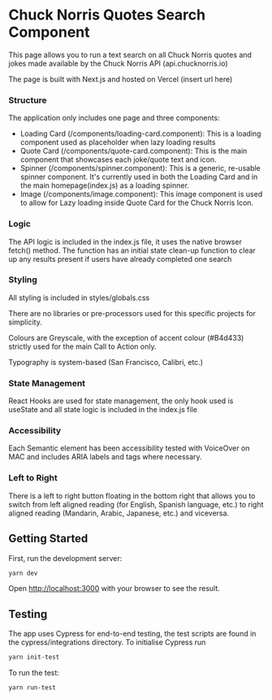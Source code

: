 # Chuck Norris Quotes Search Component
This page allows you to run a text search on all Chuck Norris quotes and jokes made available by the Chuck Norris API (api.chucknorris.io)

The page is built with Next.js and hosted on Vercel (insert url here)
### Structure

The application only includes one page and three components:
- Loading Card (/components/loading-card.component): This is a loading component used as placeholder when lazy loading results
- Quote Card (/components/quote-card.component): This is the main component that showcases each joke/quote text and icon.
- Spinner (/components/spinner.component): This is a generic, re-usable spinner component. It's currently used in both the Loading Card and in the main homepage(index.js) as a loading spinner.
- Image (/components/image.component): This image component is used to allow for Lazy loading inside Quote Card for the Chuck Norris Icon.

### Logic
The API logic is included in the index.js file, it uses the native browser fetch() method.
The function has an initial state clean-up function to clear up any results present if users have already completed one search

### Styling
All styling is included in styles/globals.css

There are no libraries or pre-processors used for this specific projects for simplicity.

Colours are Greyscale, with the exception of accent colour (#B4d433) strictly used for the main Call to Action only.

Typography is system-based (San Francisco, Calibri, etc.)

### State Management
React Hooks are used for state management, the only hook used is useState and all state logic is included in the index.js file

### Accessibility 
Each Semantic element has been accessibility tested with VoiceOver on MAC and includes ARIA labels and tags where necessary.

### Left to Right

There is a left to right button floating in the bottom right that allows you to switch from left aligned reading (for English, Spanish language, etc.) to right aligned reading (Mandarin, Arabic, Japanese, etc.) and viceversa.

## Getting Started

First, run the development server:

```bash
yarn dev
```

Open [http://localhost:3000](http://localhost:3000) with your browser to see the result.

## Testing

The app uses Cypress for end-to-end testing, the test scripts are found in the cypress/integrations directory.
To initialise Cypress run
```bash
yarn init-test
```
To run the test:
```bash
yarn run-test
```



